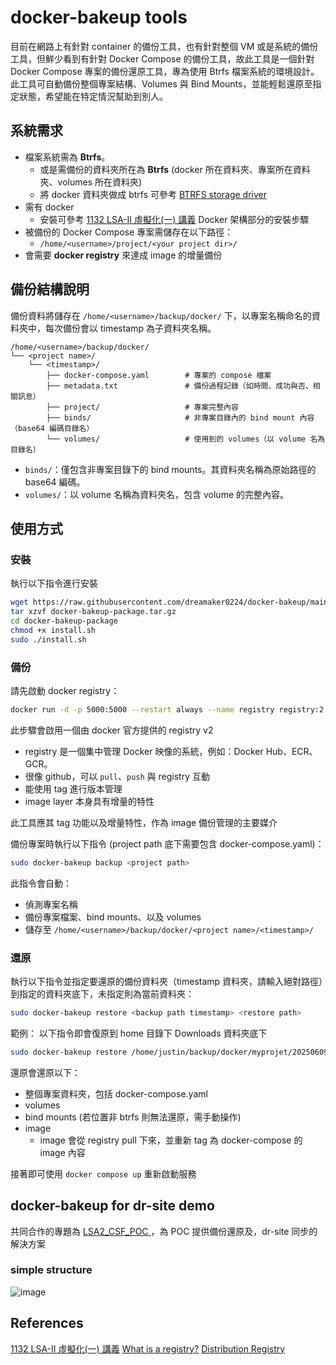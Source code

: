 # docker-bakeup tools

目前在網路上有針對 container 的備份工具，也有針對整個 VM 或是系統的備份工具，但鮮少看到有針對 Docker Compose 的備份工具，故此工具是一個針對 Docker Compose 專案的備份還原工具，專為使用 Btrfs 檔案系統的環境設計。此工具可自動備份整個專案結構、Volumes 與 Bind Mounts，並能輕鬆還原至指定狀態，希望能在特定情況幫助到別人。
## 系統需求

- 檔案系統需為 **Btrfs**。
    - 或是需備份的資料夾所在為 **Btrfs** (docker 所在資料夾、專案所在資料夾、volumes 所在資料夾)
    - 將 docker 資料夾做成 btrfs 可參考 [BTRFS storage driver](https://docs.docker.com/engine/storage/drivers/btrfs-driver/)
- 需有 docker
  - 安裝可參考 [1132 LSA-II 虛擬化(一) 講義](https://hackmd.io/@k7pRcwifQeipyTOGHpk1vg/SyqBlJnnyg) Docker 架構部分的安裝步驟
- 被備份的 Docker Compose 專案需儲存在以下路徑：
  - `/home/<username>/project/<your project dir>/`
- 會需要 **docker registry** 來達成 image 的增量備份

## 備份結構說明

備份資料將儲存在 `/home/<username>/backup/docker/` 下，以專案名稱命名的資料夾中，每次備份會以 timestamp 為子資料夾名稱。

```
/home/<username>/backup/docker/
└── <project name>/
    └── <timestamp>/
        ├── docker-compose.yaml        # 專案的 compose 檔案
        ├── metadata.txt               # 備份過程記錄（如時間、成功與否、相關訊息）
        ├── project/                   # 專案完整內容
        ├── binds/                     # 非專案目錄內的 bind mount 內容（base64 編碼目錄名）
        └── volumes/                   # 使用到的 volumes（以 volume 名為目錄名）
```

* `binds/`：僅包含非專案目錄下的 bind mounts。其資料夾名稱為原始路徑的 base64 編碼。
* `volumes/`：以 volume 名稱為資料夾名，包含 volume 的完整內容。

## 使用方式
### 安裝
執行以下指令進行安裝
```bash
wget https://raw.githubusercontent.com/dreamaker0224/docker-bakeup/main/docker-bakeup-package.tar.gz
tar xzvf docker-bakeup-package.tar.gz
cd docker-bakeup-package
chmod +x install.sh
sudo ./install.sh
```
### 備份
請先啟動 docker registry：
```bash
docker run -d -p 5000:5000 --restart always --name registry registry:2
```
此步驟會啟用一個由 docker 官方提供的 registry v2
- registry 是一個集中管理 Docker 映像的系統，例如：Docker Hub、ECR、GCR。
- 很像 github，可以 `pull`、`push` 與 registry 互動
- 能使用 tag 進行版本管理
- image layer 本身具有增量的特性

此工具應其 tag 功能以及增量特性，作為 image 備份管理的主要媒介

備份專案時執行以下指令 (project path 底下需要包含 docker-compose.yaml)：

```bash
sudo docker-bakeup backup <project path>
```

此指令會自動：
- 偵測專案名稱
- 備份專案檔案、bind mounts、以及 volumes
- 儲存至 `/home/<username>/backup/docker/<project name>/<timestamp>/`

### 還原

執行以下指令並指定要還原的備份資料夾（timestamp 資料夾，請輸入絕對路徑）到指定的資料夾底下，未指定則為當前資料夾：

```bash
sudo docker-bakeup restore <backup path timestamp> <restore path>
```
範例：
以下指令即會復原到 home 目錄下 Downloads 資料夾底下
```bash
sudo docker-bakeup restore /home/justin/backup/docker/myprojet/20250609_190334 ./Downloads
```
還原會還原以下：
- 整個專案資料夾，包括 docker-compose.yaml
- volumes 
- bind mounts (若位置非 btrfs 則無法還原，需手動操作)
- image
    - image 會從 registry pull 下來，並重新 tag 為 docker-compose 的 image 內容


接著即可使用 `docker compose up` 重新啟動服務


## docker-bakeup for dr-site demo
共同合作的專題為 [LSA2_CSF_POC
](https://github.com/Hikana/LSA2_CSF_POC)，為 POC 提供備份還原及，dr-site 同步的解決方案
### simple structure
![image](https://hackmd.io/_uploads/BykDcykQge.png)





## References
[1132 LSA-II 虛擬化(一) 講義](https://hackmd.io/@k7pRcwifQeipyTOGHpk1vg/SyqBlJnnyg)
[What is a registry?](https://docs.docker.com/get-started/docker-concepts/the-basics/what-is-a-registry/)
[Distribution Registry](https://hub.docker.com/_/registry)
